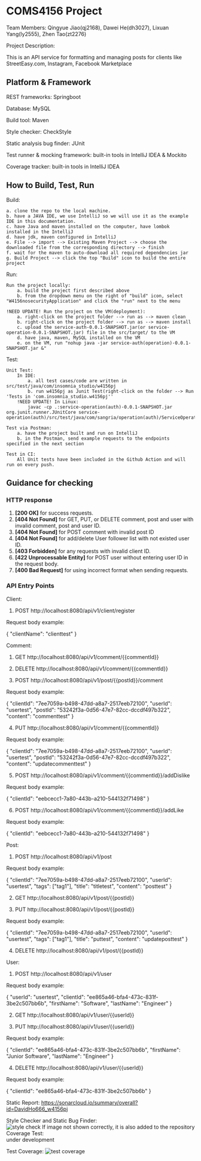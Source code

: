# COMS4156 Project

Team Members: Qingyue Jiao(qj2168), Dawei He(dh3027), Lixuan Yang(ly2555), Zhen Tao(zt2276)

Project Description:

This is an API service for formatting and managing posts for clients like StreetEasy.com, Instagram, Facebook Marketplace


## Platform & Framework

REST frameworks: Springboot

Database: MySQL

Build tool: Maven

Style checker: CheckStyle

Static analysis bug finder: JUnit

Test runner & mocking framework: built-in tools in IntelliJ IDEA & Mockito
 
Coverage tracker: built-in tools in IntelliJ IDEA


## How to Build, Test, Run

Build:  

	a. clone the repo to the local machine.  
	b. have a JAVA IDE, we use IntelliJ so we will use it as the example IDE in this documentation.  
	c. have Java and maven installed on the computer, have lombok installed in the IntelliJ  
	d. have jdk, maven configured in IntelliJ  
	e. File --> import --> Existing Maven Project --> choose the downloaded file from the corresponding directory --> finish  
	f. wait for the maven to auto-download all required dependencies jar  
	g. Build Project --> click the top "Build" icon to build the entire project

Run:  

  	Run the project locally:  
		a. build the project first described above  
		b. from the dropdown menu on the right of "build" icon, select "W4156nosecurityApplication" and click the "run" next to the menu

	!NEED UPDATE! Run the project on the VM(deployment):  
		a. right-click on the project folder --> run as --> maven clean  
		b. right-click on the project folder --> run as --> maven install  
		c. upload the service-auth-0.0.1-SNAPSHOT.jar(or service-operation-0.0.1-SNAPSHOT.jar) file in the src/target/ to the VM  
		d. have java, maven, MySQL installed on the VM  
		e. on the VM, run "nohup java -jar service-auth(operation)-0.0.1-SNAPSHOT.jar &"  
		
Test:

	Unit Test:  
		In IDE:  
			a. all test cases/code are written in src/test/java/com/insomnia_studio/w4156pj 
			b. run w4156pj as Junit Test(right-click on the folder --> Run 'Tests in 'com.insomnia_studio.w4156pj''  
		!NEED UPDATE! In Linux:
			javac -cp .:service-operation(auth)-0.0.1-SNAPSHOT.jar org.junit.runner.JUnitCore service-operation(auth)/src/test/java/com/sangria/operation(auth)/ServiceOperation(Auth)ApplicationTests.java  
		
	Test via Postman:  
		a. have the project built and run on IntelliJ 
		b. in the Postman, send example requests to the endpoints specified in the next section  
		
    Test in CI:  
	    All Unit tests have been included in the Github Action and will run on every push.  

## Guidance for checking

### HTTP response
1. **[200 OK]** for success requests.
2. **[404 Not Found]** for GET, PUT, or DELETE comment, post and user with invalid comment, post and user ID.
3. **[404 Not Found]** for POST comment with invalid post ID 
4. **[404 Not Found]** for add/delete User follower list with not existed user ID.
5. **[403 Forbidden]** for any requests with invalid client ID.
6. **[422 Unprocessable Entity]** for POST user without entering user ID in the request body.
7. **[400 Bad Request]** for using incorrect format when sending requests.
### API Entry Points

Client:
1. POST http://localhost:8080/api/v1/client/register

Request body example:

{
"clientName": "clienttest"
}

Comment:
1. GET http://localhost:8080/api/v1/comment/{{commentId}}

2. DELETE http://localhost:8080/api/v1/comment/{{commentId}}

3. POST http://localhost:8080/api/v1/post/{{postId}}/comment

Request body example:

{
"clientId": "7ee7059a-b498-47dd-a8a7-2517eeb72100",
"userId": "usertest",
"postId": "53242f3a-0d56-47e7-82cc-dccdf497b322",
"content": "commenttest"
}

4. PUT http://localhost:8080/api/v1/comment/{{commentId}}

Request body example:

{
"clientId": "7ee7059a-b498-47dd-a8a7-2517eeb72100",
"userId": "usertest",
"postId": "53242f3a-0d56-47e7-82cc-dccdf497b322",
"content": "updatecommenttest"
}

5. POST http://localhost:8080/api/v1/comment/{{commentId}}/addDislike

Request body example:

{
"clientId": "eebcecc1-7a80-443b-a210-544132f71498"
}

6. POST http://localhost:8080/api/v1/comment/{{commentId}}/addLike

Request body example:

   {
   "clientId": "eebcecc1-7a80-443b-a210-544132f71498"
   }

Post:
1. POST http://localhost:8080/api/v1/post

Request body example:

{
"clientId": "7ee7059a-b498-47dd-a8a7-2517eeb72100",
"userId": "usertest",
"tags": ["tag1"],
"title": "titletest",
"content": "posttest"
}

2. GET http://localhost:8080/api/v1/post/{{postId}}

3. PUT http://localhost:8080/api/v1/post/{{postId}}

Request body example:

{
"clientId": "7ee7059a-b498-47dd-a8a7-2517eeb72100",
"userId": "usertest",
"tags": ["tag1"],
"title": "puttest",
"content": "updateposttest"
}

4. DELETE http://localhost:8080/api/v1/post/{{postId}}

User:
1. POST http://localhost:8080/api/v1/user

Request body example:

{
"userId": "usertest",
"clientId": "ee865a46-bfa4-473c-831f-3be2c507bb6b",
"firstName": "Software",
"lastName": "Engineer"
}

2. GET http://localhost:8080/api/v1/user/{{userId}}

3. PUT http://localhost:8080/api/v1/user/{{userId}}

Request body example:

{
"clientId": "ee865a46-bfa4-473c-831f-3be2c507bb6b",
"firstName": "Junior Software",
"lastName": "Engineer"
}

4. DELETE http://localhost:8080/api/v1/user/{{userId}}

Request body example:

{
"clientId": "ee865a46-bfa4-473c-831f-3be2c507bb6b"
}


Static Report:
https://sonarcloud.io/summary/overall?id=DavidHo666_w4156pj

Style Checker and Static Bug Finder:  
![style check](https://github.com/DavidHo666/w4156pj/blob/master/stylecheck-iter2.png?raw=true)
If image not shown correctly, it is also added to the repository
Coverage Test:  
under development

Test Coverage:
![test coverage](https://github.com/DavidHo666/w4156pj/blob/master/Coverage.png?raw=true)
